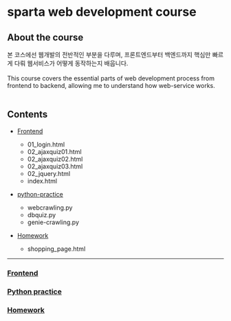 # sparta web development course
## About the course
본 코스에선 웹개발의 전반적인 부분을 다루며, 프론트엔드부터 백엔드까지 핵심만 빠르게 다뤄 웹서비스가 어떻게 동작하는지 배웁니다.
<br><br>
This course covers the essential parts of web development process from frontend to backend, allowing me to understand how web-service works.
<br><br>
## Contents

+ [Frontend](#frontend)
  + 01_login.html
  + 02_ajaxquiz01.html
  + 02_ajaxquiz02.html
  + 02_ajaxquiz03.html
  + 02_jquery.html
  + index.html

+ [python-practice](#python-practice)
  + webcrawling.py
  + dbquiz.py
  + genie-crawling.py

+ [Homework](#homework)
  + shopping_page.html

--------

### [Frontend](frontend)

### [Python practice](python-practice)

### [Homework](homework)
